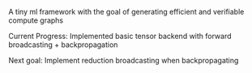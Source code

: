 A tiny ml framework with the goal of generating efficient and verifiable compute graphs

Current Progress: Implemented basic tensor backend with forward broadcasting + backpropagation

Next goal: Implement reduction broadcasting when backpropagating